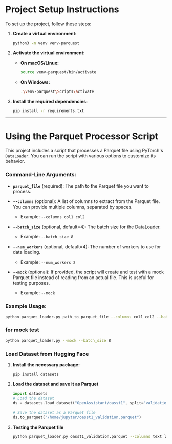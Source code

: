 # Project Setup Instructions

To set up the project, follow these steps:

1. **Create a virtual environment:**
    ```bash
    python3 -m venv venv-parquest
    ```

2. **Activate the virtual environment:**

    - **On macOS/Linux:**
        ```bash
        source venv-parquest/bin/activate
        ```

    - **On Windows:**
        ```bash
        .\venv-parquest\Scripts\activate
        ```

3. **Install the required dependencies:**
    ```bash
    pip install -r requirements.txt
    ```

---

# Using the Parquet Processor Script

This project includes a script that processes a Parquet file using PyTorch's `DataLoader`. You can run the script with various options to customize its behavior.

### Command-Line Arguments:

- **`parquet_file`** (required): The path to the Parquet file you want to process.
  
- **`--columns`** (optional): A list of columns to extract from the Parquet file. You can provide multiple columns, separated by spaces.
    - Example: `--columns col1 col2`

- **`--batch_size`** (optional, default=4): The batch size for the DataLoader.
    - Example: `--batch_size 8`

- **`--num_workers`** (optional, default=4): The number of workers to use for data loading.
    - Example: `--num_workers 2`

- **`--mock`** (optional): If provided, the script will create and test with a mock Parquet file instead of reading from an actual file. This is useful for testing purposes.
    - Example: `--mock`

### Example Usage:

```bash
python parquet_loader.py path_to_parquet_file --columns col1 col2 --batch_size 8 --num_workers 2
```
### for mock test
```bash
python parquet_loader.py --mock --batch_size 8
```


### Load Dataset from Hugging Face

1. **Install the necessary package:**
    ```bash
    pip install datasets
    ```
   
2. **Load the dataset and save it as Parquet**
    ```python
    import datasets
    # Load the dataset
    ds = datasets.load_dataset("OpenAssistant/oasst1", split="validation")
    
    # Save the dataset as a Parquet file
    ds.to_parquet("/home/jupyter/oasst1_validation.parquet")
    ```
   
3. **Testing the Parquet file**

    ```bash
    python parquet_loader.py oasst1_validation.parquet --columns text labels --batch_size 4 --num_workers 4
    ```


